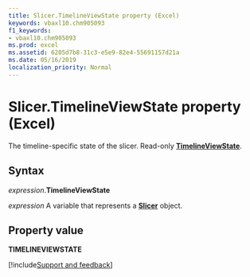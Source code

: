 ```yaml
---
title: Slicer.TimelineViewState property (Excel)
keywords: vbaxl10.chm905093
f1_keywords:
- vbaxl10.chm905093
ms.prod: excel
ms.assetid: 6205d7b8-31c3-e5e9-82e4-55691157d21a
ms.date: 05/16/2019
localization_priority: Normal
---
```



# Slicer.TimelineViewState property (Excel)

The timeline-specific state of the slicer. Read-only **[TimelineViewState](excel.timelineviewstate.md)**. 


## Syntax

_expression_.**TimelineViewState**

_expression_ A variable that represents a **[Slicer](Excel.Slicer.md)** object.


## Property value

**TIMELINEVIEWSTATE**




[!include[Support and feedback](~/includes/feedback-boilerplate.md)]